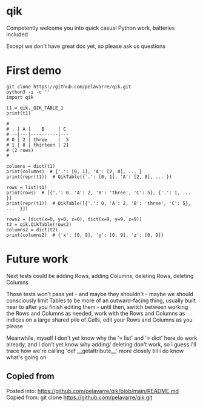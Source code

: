 # qik
Competently welcome you into quick casual Python work, batteries included

Except we don't have great doc yet, so please ask us questions

# First demo

    git clone https://github.com/pelavarre/qik.git
    python3 -i -c ''
    import qik

    t1 = qik._QIK_TABLE_1
    print(t1)

    #
    # . | A |    B     | C
    # --|---|----------|---
    # 0 | 2 | three    |  5
    # 1 | 8 | thirteen | 21
    # (2 rows)
    #

    columns = dict(t1)
    print(columns)  # {'.': [0, 1], 'A': [2, 8], ... }
    print(repr(t1))  # QikTable({'.': [0, 1], 'A': [2, 8], ... })

    rows = list(t1)
    print(rows)  # [{'.': 0, 'A': 2, 'B': 'three', 'C': 5}, {'.': 1, ... }]
    print(repr(t1))  # QikTable([{'.': 0, 'A': 2, 'B': 'three', 'C': 5}, ...  }])

    rows2 = [dict(x=0, y=0, z=0), dict(x=9, y=9, z=9)]
    t2 = qik.QikTable(rows2)
    columns2 = dict(t2)
    print(columns2)  # {'x': [0, 9], 'y': [0, 9], 'z': [0, 9]}
    
# Future work

Next tests could be adding Rows, adding Columns, deleting Rows, deleting Columns

Those tests won't pass yet - and maybe they shouldn't - maybe we should consciously limit Tables to be more of an outward-facing thing, usually built near to after you finish editing them - until then, switch between working the Rows and Columns as needed, work with the Rows and Columns as indices on a large shared pile of Cells, edit your Rows and Columns as you please

Meanwhile, myself I don't yet know why the '= list' and '= dict' here do work already, and I don't yet know why adding/ deleting don't work, so i guess i'll trace how we're calling 'def \_\_getattribute\_\_' more closely till i do know what's going on

## Copied from

Posted into:  https://github.com/pelavarre/qik/blob/main/README.md
<br>
Copied from:  git clone https://github.com/pelavarre/qik.git
